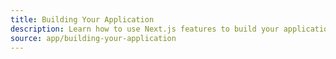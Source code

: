 ```yaml
---
title: Building Your Application
description: Learn how to use Next.js features to build your application.
source: app/building-your-application
---
```

